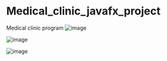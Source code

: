 # Medical_clinic_javafx_project

Medical clinic program 
![image](https://user-images.githubusercontent.com/83330641/169717869-65df62d0-5f3b-49b4-8f4e-71df728a4f1b.png)


![image](https://user-images.githubusercontent.com/83330641/169717995-01b102fb-ffa8-4397-9576-0c369178f54a.png)




![image](https://user-images.githubusercontent.com/83330641/169718010-4f91ab85-71ff-41cb-bdf3-3f8b68d9bcf1.png)

